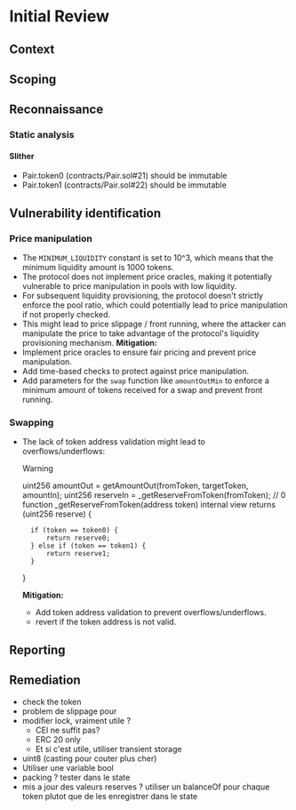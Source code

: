 # Initial Review

## Context

## Scoping

## Reconnaissance

### Static analysis

#### Slither

- Pair.token0 (contracts/Pair.sol#21) should be immutable
- Pair.token1 (contracts/Pair.sol#22) should be immutable

## Vulnerability identification

### Price manipulation

- The `MINIMUM_LIQUIDITY` constant is set to 10^3, which means that the minimum liquidity amount is 1000 tokens.
- The protocol does not implement price oracles, making it potentially vulnerable to price manipulation in pools with low liquidity.
- For subsequent liquidity provisioning, the protocol doesn't strictly enforce the pool ratio, which could potentially lead to price manipulation if not properly checked.
- This might lead to price slippage / front running, where the attacker can manipulate the price to take advantage of the protocol's liquidity provisioning mechanism.
  **Mitigation:**
- Implement price oracles to ensure fair pricing and prevent price manipulation.
- Add time-based checks to protect against price manipulation.
- Add parameters for the `swap` function like `amountOutMin` to enforce a minimum amount of tokens received for a swap and prevent front running.

### Swapping

- The lack of token address validation might lead to overflows/underflows:

  > [!WARNING]
  > uint256 amountOut = getAmountOut(fromToken, targetToken, amountIn);
  > uint256 reserveIn = \_getReserveFromToken(fromToken); // 0
  > function \_getReserveFromToken(address token) internal view returns (uint256 reserve) {

        if (token == token0) {
            return reserve0;
        } else if (token == token1) {
            return reserve1;
        }

  }

  **Mitigation:**

  - Add token address validation to prevent overflows/underflows.
  - revert if the token address is not valid.

## Reporting

## Remediation

- check the token
- problem de slippage pour
- modifier lock, vraiment utile ?
  - CEI ne suffit pas?
  - ERC 20 only
  - Et si c'est utile, utiliser transient storage
- uint8 (casting pour couter plus cher)
- Utiliser une variable bool
- packing ? tester dans le state
- mis a jour des valeurs reserves ? utiliser un balanceOf pour chaque token plutot que de les enregistrer dans le state
